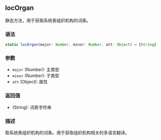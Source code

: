 ## locOrgan

静态方法，用于获取系统表组织机构的词条。

### 语法

```typescript
static locOrgan(major: Number, minor: Number, att: Object) → {String}
```

### 参数

- `major` (Number): 主类型
- `minor` (Number): 子类型
- `att` (Object): 属性

### 返回值

- (String): 词表字符串

### 描述

取系统表组织机构的词条。用于获取组织机构相关的多语言翻译。 